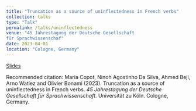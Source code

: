 ```yaml
---
title: "Truncation as a source of uninflectedness in French verbs"
collection: talks
type: "Talk"
permalink: /talks/uninflectedness
venue: "45 Jahrestagung der Deutsche Gesellschaft
für Sprachwissenschaf"
date: 2023-04-01
location: "Cologne, Germany"
---
```

[Slides](https://copotm.github.io/files/slides-uninflectedness.pdf)


Recommended citation: Maria Copot, Ninoh Agostinho Da Silva, Ahmed Beji, Arno Watiez and Olivier Bonami (2023). Truncation as a source of uninflectedness in French verbs. <i>45 Jahrestagung der Deutsche Gesellschaft für Sprachwissenschaft</i>. Universität zu Köln. Cologne, Germany.